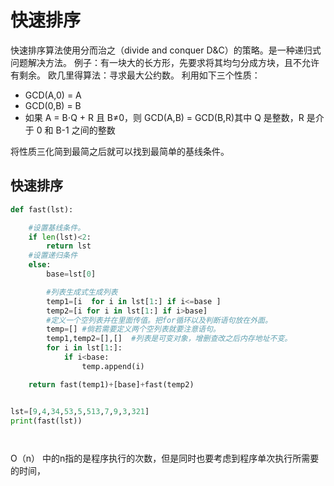 # 快速排序

快速排序算法使用分而治之（divide and conquer D&C）的策略。是一种递归式问题解决方法。
例子：有一块大的长方形，先要求将其均匀分成方块，且不允许有剩余。
欧几里得算法：寻求最大公约数。
利用如下三个性质：
* GCD(A,0) = A
* GCD(0,B) = B
* 如果 A = B⋅Q + R 且 B≠0，则 GCD(A,B) = GCD(B,R)其中 Q 是整数，R 是介于 0 和 B-1 之间的整数

将性质三化简到最简之后就可以找到最简单的基线条件。


## 快速排序

```python
def fast(lst):

    #设置基线条件。
    if len(lst)<2:
        return lst
    #设置递归条件
    else: 
        base=lst[0]

        #列表生成式生成列表
        temp1=[i  for i in lst[1:] if i<=base ]
        temp2=[i for i in lst[1:] if i>base]
        #定义一个空列表并在里面传值。把for循环以及判断语句放在外面。
        temp=[] #倘若需要定义两个空列表就要注意语句。
        temp1,temp2=[],[]  #列表是可变对象，增删查改之后内存地址不变。
        for i in lst[1:]:
            if i<base:
                temp.append(i)

    return fast(temp1)+[base]+fast(temp2)


lst=[9,4,34,53,5,513,7,9,3,321]
print(fast(lst))




```


O（n） 中的n指的是程序执行的次数，但是同时也要考虑到程序单次执行所需要的时间，



